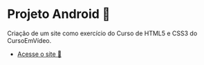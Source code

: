 # Projeto Android 🤖
Criação de um site como exercício do Curso de HTML5 e CSS3 do CursoEmVídeo.
* [Acesse o site 🔗](https://matheussiedler.github.io/projeto-android/android.html)
